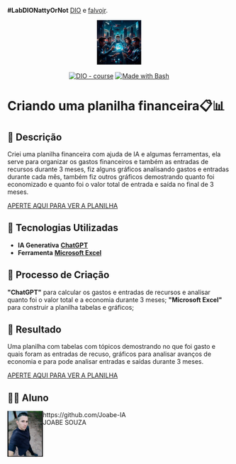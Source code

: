 **#LabDIONattyOrNot** [DIO](https://www.linkedin.com/school/dio-makethechange) e [falvojr](https://www.linkedin.com/in/falvojr).
<p align="center">
    <img width="100" src="https://github.com/Joabe-IA/Joabe-IA/blob/0661cfa8347a1e5e4d8eebc83ba099807d723dca/IMG-20241113-WA0027.jpg">
</p>


<p align="center">
<a href="https://dio.me/"><img src="https://img.shields.io/badge/DIO-Course-28DA77?logo=youtube" alt="DIO - course"></a>
<a href="https://www.gnu.org/software/bash/" title="Go to Bash homepage"><img src="https://img.shields.io/badge/Prompt-Project-blue?logo=gnu-bash&amp;logoColor=white" alt="Made with Bash"></a></p>

# **Criando uma planilha financeira**📋📊

## 📒 **Descrição**
Criei uma planilha financeira com ajuda de IA e algumas ferramentas, ela serve para organizar os gastos financeiros e também as entradas de recursos durante 3 meses, fiz alguns gráficos analisando gastos e entradas durante cada mês, também fiz outros gráficos demostrando quanto foi economizado e quanto foi o valor total de entrada e saída no final de 3 meses.


[APERTE AQUI PARA VER A PLANILHA](https://github.com/Joabe-IA/-Criando-uma-planilha-financeira/blob/1014a02e801ba25e47e683757e8d4101ba82b2ec/Planilha%20de%20gr%C3%A1ficos%20IA%20Nv%20uti.xlsx)

## 🤖 Tecnologias Utilizadas
- **IA Generativa** **[ChatGPT](https://chat.openai.com)**
- **Ferramenta** **[Microsoft Excel](https://play.google.com/store/apps/details?id=com.microsoft.office.excel)**

## 🧐 Processo de Criação
**"ChatGPT"** para calcular os gastos e entradas de recursos e analisar quanto foi o valor total e a economia durante 3 meses; 
**"Microsoft Excel"** para construir a planilha tabelas e gráficos;

## 🚀 Resultado
Uma planilha com tabelas com tópicos demostrando no que foi gasto e quais foram as entradas de recuso, gráficos para analisar avanços de economia e para pode analisar entradas e saídas durante 3 meses.

[APERTE AQUI PARA VER A PLANILHA](https://github.com/Joabe-IA/-Criando-uma-planilha-financeira/blob/1014a02e801ba25e47e683757e8d4101ba82b2ec/Planilha%20de%20gr%C3%A1ficos%20IA%20Nv%20uti.xlsx)

## 👨‍💻 Aluno

<p>
    <img 
      align=left 
      margin=10 
      width=80 
      src="https://github.com/Joabe-IA/prompts-recipe-to-create-a-ebook/blob/83a5818e50ddf71053b6a9fc17a1b06529454ff3/Screenshot_20241116_092529_File%20Manager%20%2B.jpg"
    />
    <p>https://github.com/Joabe-IA<br>
JOABE SOUZA
